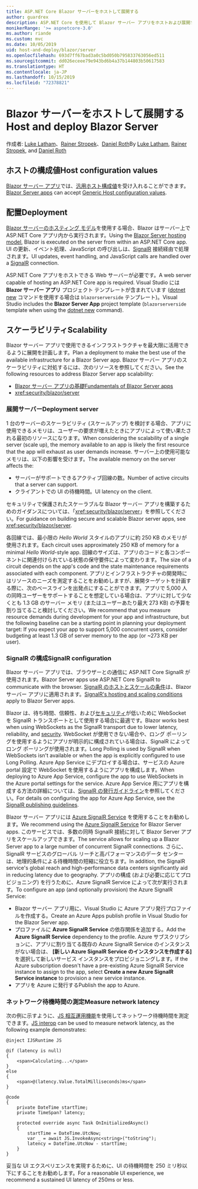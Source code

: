 ```yaml
---
title: ASP.NET Core Blazor サーバーをホストして展開する
author: guardrex
description: ASP.NET Core を使用して Blazor サーバー アプリをホストおよび展開する方法について学習します。
monikerRange: '>= aspnetcore-3.0'
ms.author: riande
ms.custom: mvc
ms.date: 10/05/2019
uid: host-and-deploy/blazor/server
ms.openlocfilehash: 693d7ff67bad3a0c5bd050b795833763056ed511
ms.sourcegitcommit: dd026eceee79e943bd6b4a37b144803b50617583
ms.translationtype: HT
ms.contentlocale: ja-JP
ms.lasthandoff: 10/15/2019
ms.locfileid: "72378821"
---
```

# <a name="host-and-deploy-blazor-server"></a><span data-ttu-id="8a674-103">Blazor サーバーをホストして展開する</span><span class="sxs-lookup"><span data-stu-id="8a674-103">Host and deploy Blazor Server</span></span>

<span data-ttu-id="8a674-104">作成者: [Luke Latham](https://github.com/guardrex)、[Rainer Stropek](https://www.timecockpit.com)、[Daniel Roth](https://github.com/danroth27)</span><span class="sxs-lookup"><span data-stu-id="8a674-104">By [Luke Latham](https://github.com/guardrex), [Rainer Stropek](https://www.timecockpit.com), and [Daniel Roth](https://github.com/danroth27)</span></span>

## <a name="host-configuration-values"></a><span data-ttu-id="8a674-105">ホストの構成値</span><span class="sxs-lookup"><span data-stu-id="8a674-105">Host configuration values</span></span>

<span data-ttu-id="8a674-106">[Blazor サーバー アプリ](xref:blazor/hosting-models#blazor-server)では、[汎用ホスト構成値](xref:fundamentals/host/generic-host#host-configuration)を受け入れることができます。</span><span class="sxs-lookup"><span data-stu-id="8a674-106">[Blazor Server apps](xref:blazor/hosting-models#blazor-server) can accept [Generic Host configuration values](xref:fundamentals/host/generic-host#host-configuration).</span></span>

## <a name="deployment"></a><span data-ttu-id="8a674-107">配置</span><span class="sxs-lookup"><span data-stu-id="8a674-107">Deployment</span></span>

<span data-ttu-id="8a674-108">[Blazor サーバーのホスティング モデル](xref:blazor/hosting-models#blazor-server)を使用する場合、Blazor はサーバー上で ASP.NET Core アプリ内から実行されます。</span><span class="sxs-lookup"><span data-stu-id="8a674-108">Using the [Blazor Server hosting model](xref:blazor/hosting-models#blazor-server), Blazor is executed on the server from within an ASP.NET Core app.</span></span> <span data-ttu-id="8a674-109">UI の更新、イベント処理、JavaScript の呼び出しは、[SignalR](xref:signalr/introduction) 接続経由で処理されます。</span><span class="sxs-lookup"><span data-stu-id="8a674-109">UI updates, event handling, and JavaScript calls are handled over a [SignalR](xref:signalr/introduction) connection.</span></span>

<span data-ttu-id="8a674-110">ASP.NET Core アプリをホストできる Web サーバーが必要です。</span><span class="sxs-lookup"><span data-stu-id="8a674-110">A web server capable of hosting an ASP.NET Core app is required.</span></span> <span data-ttu-id="8a674-111">Visual Studio には **Blazor サーバー アプリ** プロジェクト テンプレートが含まれています ([dotnet new](/dotnet/core/tools/dotnet-new) コマンドを使用する場合は `blazorserverside` テンプレート)。</span><span class="sxs-lookup"><span data-stu-id="8a674-111">Visual Studio includes the **Blazor Server App** project template (`blazorserverside` template when using the [dotnet new](/dotnet/core/tools/dotnet-new) command).</span></span>

## <a name="scalability"></a><span data-ttu-id="8a674-112">スケーラビリティ</span><span class="sxs-lookup"><span data-stu-id="8a674-112">Scalability</span></span>

<span data-ttu-id="8a674-113">Blazor サーバー アプリで使用できるインフラストラクチャを最大限に活用できるように展開を計画します。</span><span class="sxs-lookup"><span data-stu-id="8a674-113">Plan a deployment to make the best use of the available infrastructure for a Blazor Server app.</span></span> <span data-ttu-id="8a674-114">Blazor サーバー アプリのスケーラビリティに対処するには、次のリソースを参照してください。</span><span class="sxs-lookup"><span data-stu-id="8a674-114">See the following resources to address Blazor Server app scalability:</span></span>

* [<span data-ttu-id="8a674-115">Blazor サーバー アプリの基礎</span><span class="sxs-lookup"><span data-stu-id="8a674-115">Fundamentals of Blazor Server apps</span></span>](xref:blazor/hosting-models#blazor-server)
* <xref:security/blazor/server>

### <a name="deployment-server"></a><span data-ttu-id="8a674-116">展開サーバー</span><span class="sxs-lookup"><span data-stu-id="8a674-116">Deployment server</span></span>

<span data-ttu-id="8a674-117">1 台のサーバーのスケーラビリティ (スケールアップ) を検討する場合、アプリに使用できるメモリは、ユーザーの要求が増えたときにアプリによって使い果たされる最初のリソースになります。</span><span class="sxs-lookup"><span data-stu-id="8a674-117">When considering the scalability of a single server (scale up), the memory available to an app is likely the first resource that the app will exhaust as user demands increase.</span></span> <span data-ttu-id="8a674-118">サーバー上の使用可能なメモリは、以下の影響を受けます。</span><span class="sxs-lookup"><span data-stu-id="8a674-118">The available memory on the server affects the:</span></span>

* <span data-ttu-id="8a674-119">サーバーがサポートできるアクティブ回線の数。</span><span class="sxs-lookup"><span data-stu-id="8a674-119">Number of active circuits that a server can support.</span></span>
* <span data-ttu-id="8a674-120">クライアントでの UI の待機時間。</span><span class="sxs-lookup"><span data-stu-id="8a674-120">UI latency on the client.</span></span>

<span data-ttu-id="8a674-121">セキュリティで保護されたスケーラブルな Blazor サーバー アプリを構築するためのガイダンスについては、「<xref:security/blazor/server>」を参照してください。</span><span class="sxs-lookup"><span data-stu-id="8a674-121">For guidance on building secure and scalable Blazor server apps, see <xref:security/blazor/server>.</span></span>

<span data-ttu-id="8a674-122">各回線では、最小限の *Hello World* スタイルのアプリに約 250 KB のメモリが使用されます。</span><span class="sxs-lookup"><span data-stu-id="8a674-122">Each circuit uses approximately 250 KB of memory for a minimal *Hello World*-style app.</span></span> <span data-ttu-id="8a674-123">回線のサイズは、アプリのコードと各コンポーネントに関連付けられている状態の保守要件によって変わります。</span><span class="sxs-lookup"><span data-stu-id="8a674-123">The size of a circuit depends on the app's code and the state maintenance requirements associated with each component.</span></span> <span data-ttu-id="8a674-124">アプリとインフラストラクチャの開発時にはリソースのニーズを測定することをお勧めしますが、展開ターゲットを計画する際に、次のベースラインを出発点にすることができます。アプリで 5,000 人の同時ユーザーをサポートすることを想定している場合は、アプリに対して少なくとも 1.3 GB のサーバー メモリ (またはユーザーあたり最大 273 KB) の予算を割り当てること検討してください。</span><span class="sxs-lookup"><span data-stu-id="8a674-124">We recommend that you measure resource demands during development for your app and infrastructure, but the following baseline can be a starting point in planning your deployment target: If you expect your app to support 5,000 concurrent users, consider budgeting at least 1.3 GB of server memory to the app (or ~273 KB per user).</span></span>

### <a name="signalr-configuration"></a><span data-ttu-id="8a674-125">SignalR の構成</span><span class="sxs-lookup"><span data-stu-id="8a674-125">SignalR configuration</span></span>

<span data-ttu-id="8a674-126">Blazor サーバー アプリでは、ブラウザーとの通信に ASP.NET Core SignalR が使用されます。</span><span class="sxs-lookup"><span data-stu-id="8a674-126">Blazor Server apps use ASP.NET Core SignalR to communicate with the browser.</span></span> <span data-ttu-id="8a674-127">[SignalR のホストとスケールの条件](xref:signalr/publish-to-azure-web-app)は、Blazor サーバー アプリに適用されます。</span><span class="sxs-lookup"><span data-stu-id="8a674-127">[SignalR's hosting and scaling conditions](xref:signalr/publish-to-azure-web-app) apply to Blazor Server apps.</span></span>

<span data-ttu-id="8a674-128">Blazor は、待ち時間、信頼性、および[セキュリティ](xref:signalr/security)が低いために WebSocket を SignalR トランスポートとして使用する場合に最適です。</span><span class="sxs-lookup"><span data-stu-id="8a674-128">Blazor works best when using WebSockets as the SignalR transport due to lower latency, reliability, and [security](xref:signalr/security).</span></span> <span data-ttu-id="8a674-129">WebSocket が使用できない場合や、ロング ポーリングを使用するようにアプリが明示的に構成されている場合は、SignalR によってロング ポーリングが使用されます。</span><span class="sxs-lookup"><span data-stu-id="8a674-129">Long Polling is used by SignalR when WebSockets isn't available or when the app is explicitly configured to use Long Polling.</span></span> <span data-ttu-id="8a674-130">Azure App Service にデプロイする場合は、サービスの Azure portal 設定で WebSocket を使用するようにアプリを構成します。</span><span class="sxs-lookup"><span data-stu-id="8a674-130">When deploying to Azure App Service, configure the app to use WebSockets in the Azure portal settings for the service.</span></span> <span data-ttu-id="8a674-131">Azure App Service 用にアプリを構成する方法の詳細については、[SignalR の発行ガイドライン](xref:signalr/publish-to-azure-web-app)を参照してください。</span><span class="sxs-lookup"><span data-stu-id="8a674-131">For details on configuring the app for Azure App Service, see the [SignalR publishing guidelines](xref:signalr/publish-to-azure-web-app).</span></span>

<span data-ttu-id="8a674-132">Blazor サーバー アプリには [Azure SignalR Service](/azure/azure-signalr) を使用することをお勧めします。</span><span class="sxs-lookup"><span data-stu-id="8a674-132">We recommend using the [Azure SignalR Service](/azure/azure-signalr) for Blazor Server apps.</span></span> <span data-ttu-id="8a674-133">このサービスでは、多数の同時 SignalR 接続に対して Blazor Server アプリをスケールアップできます。</span><span class="sxs-lookup"><span data-stu-id="8a674-133">The service allows for scaling up a Blazor Server app to a large number of concurrent SignalR connections.</span></span> <span data-ttu-id="8a674-134">さらに、SignalR サービスのグローバル リーチと高パフォーマンスのデータ センターは、地理的条件による待機時間の短縮に役立ちます。</span><span class="sxs-lookup"><span data-stu-id="8a674-134">In addition, the SignalR service's global reach and high-performance data centers significantly aid in reducing latency due to geography.</span></span> <span data-ttu-id="8a674-135">アプリの構成 (および必要に応じてプロビジョニング) を行うために、Azure SignalR Service によって次が実行されます。</span><span class="sxs-lookup"><span data-stu-id="8a674-135">To configure an app (and optionally provision) the Azure SignalR Service:</span></span>

* <span data-ttu-id="8a674-136">Blazor サーバー アプリ用に、Visual Studio に Azure アプリ発行プロファイルを作成する。</span><span class="sxs-lookup"><span data-stu-id="8a674-136">Create an Azure Apps publish profile in Visual Studio for the Blazor Server app.</span></span>
* <span data-ttu-id="8a674-137">プロファイルに **Azure SignalR Service** の依存関係を追加する。</span><span class="sxs-lookup"><span data-stu-id="8a674-137">Add the **Azure SignalR Service** dependency to the profile.</span></span> <span data-ttu-id="8a674-138">Azure サブスクリプションに、アプリに割り当てる既存の Azure SignalR Service のインスタンスがない場合は、 **[新しい Azure SignalR Service のインスタンスを作成する]** を選択して新しいサービス インスタンスをプロビジョニングします。</span><span class="sxs-lookup"><span data-stu-id="8a674-138">If the Azure subscription doesn't have a pre-existing Azure SignalR Service instance to assign to the app, select **Create a new Azure SignalR Service instance** to provision a new service instance.</span></span>
* <span data-ttu-id="8a674-139">アプリを Azure に発行する</span><span class="sxs-lookup"><span data-stu-id="8a674-139">Publish the app to Azure.</span></span>

### <a name="measure-network-latency"></a><span data-ttu-id="8a674-140">ネットワーク待機時間の測定</span><span class="sxs-lookup"><span data-stu-id="8a674-140">Measure network latency</span></span>

<span data-ttu-id="8a674-141">次の例に示すように、[JS 相互運用機能](xref:blazor/javascript-interop)を使用してネットワーク待機時間を測定できます。</span><span class="sxs-lookup"><span data-stu-id="8a674-141">[JS interop](xref:blazor/javascript-interop) can be used to measure network latency, as the following example demonstrates:</span></span>

```cshtml
@inject IJSRuntime JS

@if (latency is null)
{
    <span>Calculating...</span>
}
else
{
    <span>@(latency.Value.TotalMilliseconds)ms</span>
}

@code
{
    private DateTime startTime;
    private TimeSpan? latency;

    protected override async Task OnInitializedAsync()
    {
        startTime = DateTime.UtcNow;
        var _ = await JS.InvokeAsync<string>("toString");
        latency = DateTime.UtcNow - startTime;
    }
}
```

<span data-ttu-id="8a674-142">妥当な UI エクスペリエンスを実現するために、UI の待機時間を 250 ミリ秒以下にすることをお勧めします。</span><span class="sxs-lookup"><span data-stu-id="8a674-142">For a reasonable UI experience, we recommend a sustained UI latency of 250ms or less.</span></span>
